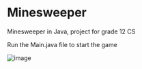 # Minesweeper
Minesweeper in Java, project for grade 12 CS

Run the Main.java file to start the game

![image](https://user-images.githubusercontent.com/61170058/81499498-18fbde80-929a-11ea-9535-4f9ddc3d06e5.png)
